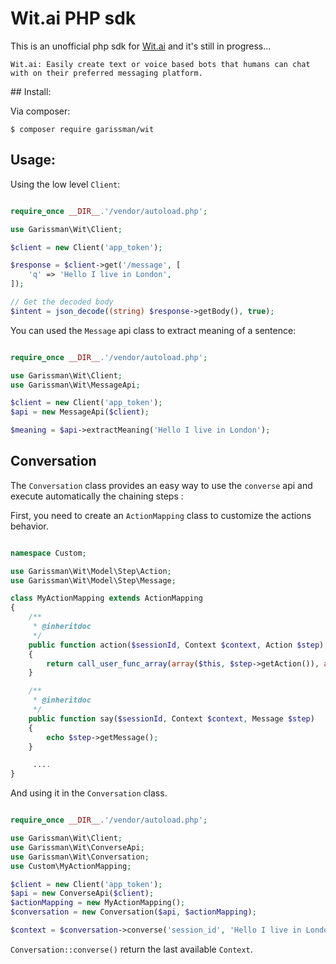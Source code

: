 # Wit.ai PHP sdk

This is an unofficial php sdk for [Wit.ai][1] and it's still in progress...

```
Wit.ai: Easily create text or voice based bots that humans can chat with on their preferred messaging platform.
```

## Install:

Via composer:

```
$ composer require garissman/wit
```

## Usage:

Using the low level `Client`:

```php

require_once __DIR__.'/vendor/autoload.php';

use Garissman\Wit\Client;

$client = new Client('app_token');

$response = $client->get('/message', [
    'q' => 'Hello I live in London',
]);

// Get the decoded body
$intent = json_decode((string) $response->getBody(), true);

```

You can used the `Message` api class to extract meaning of a sentence:

```php

require_once __DIR__.'/vendor/autoload.php';

use Garissman\Wit\Client;
use Garissman\Wit\MessageApi;

$client = new Client('app_token');
$api = new MessageApi($client);

$meaning = $api->extractMeaning('Hello I live in London');

```

## Conversation

The `Conversation` class provides an easy way to use the `converse` api and execute automatically the chaining steps :

First, you need to create an `ActionMapping` class to customize the actions behavior.

```php

namespace Custom;

use Garissman\Wit\Model\Step\Action;
use Garissman\Wit\Model\Step\Message;

class MyActionMapping extends ActionMapping
{
    /**
     * @inheritdoc
     */
    public function action($sessionId, Context $context, Action $step)
    {
        return call_user_func_array(array($this, $step->getAction()), array($sessionId, $context));
    }

    /**
     * @inheritdoc
     */
    public function say($sessionId, Context $context, Message $step)
    {
        echo $step->getMessage();
    }

     ....
}

```

And using it in the `Conversation` class.

```php

require_once __DIR__.'/vendor/autoload.php';

use Garissman\Wit\Client;
use Garissman\Wit\ConverseApi;
use Garissman\Wit\Conversation;
use Custom\MyActionMapping;

$client = new Client('app_token');
$api = new ConverseApi($client);
$actionMapping = new MyActionMapping();
$conversation = new Conversation($api, $actionMapping);

$context = $conversation->converse('session_id', 'Hello I live in London');

```

`Conversation::converse()` return the last available `Context`.

[1]: https://wit.ai
